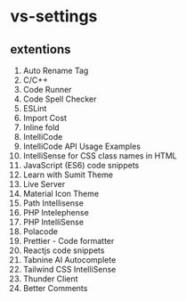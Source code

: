 # vs-settings
## extentions
<ol>
<li>Auto Rename Tag</li>
<li>C/C++</li>
<li>Code Runner</li>
<li>Code Spell Checker</li>
<li>ESLint</li>
<li>Import Cost</li>
<li>Inline fold</li>
<li>IntelliCode</li>
<li>IntelliCode API Usage Examples</li>
<li>IntelliSense for CSS class names in HTML</li>
<li>JavaScript (ES6) code snippets</li>
<li>Learn with Sumit Theme</li>
<li>Live Server</li>
<li>Material Icon Theme</li>
<li>Path Intellisense</li>
<li>PHP Intelephense</li>
<li>PHP IntelliSense</li>
<li>Polacode</li>
<li>Prettier - Code formatter</li>
<li>Reactjs code snippets</li>
<li>Tabnine AI Autocomplete</li>
<li>Tailwind CSS IntelliSense</li>
<li>Thunder Client</li>
<li>Better Comments</li>
</ol>
